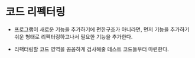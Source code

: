 # 코드 리펙터링
- 프로그램이 새로운 기능을 추가하기에 편한구조가 아니라면,
먼저 기능을 추가하기 쉬운 형태로 리펙터링하고나서
필요한 기능을 추가한다.

- 리팩터링할 코드 영역을 꼼꼼하게 검사해줄 테스트 코드들부터 마련한다.
